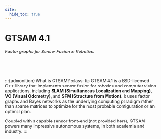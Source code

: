 ```yaml
---
site:
  hide_toc: true
---
```


# GTSAM 4.1

_*Factor graphs for Sensor Fusion in Robotics.*_

<br>
<br>
<br>

:::{admonition} What is GTSAM?
:class: tip
GTSAM 4.1 is a BSD-licensed C++ library that implements sensor fusion for robotics and computer vision applications, including **SLAM (Simultaneous Localization and Mapping)**, **VO (Visual Odometry)**, and **SFM (Structure from Motion)**. It uses factor graphs and Bayes networks as the underlying computing paradigm rather than sparse matrices to optimize for the most probable configuration or an optimal plan.

Coupled with a capable sensor front-end (not provided here), GTSAM powers many impressive autonomous systems, in both academia and industry.
:::
